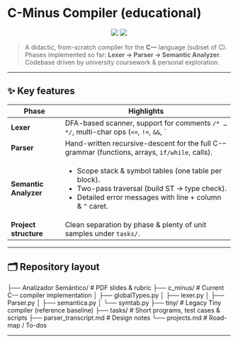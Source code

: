 # C-Minus Compiler (educational)

<p align="center">
  <img src="https://img.shields.io/badge/status-alpha-blue?style=flat-square"/>
  <img src="https://img.shields.io/badge/language-Python%203.11-yellow?style=flat-square"/>
</p>

> A didactic, from-scratch compiler for the **C-–** language (subset of C).  
> Phases implemented so far: **Lexer → Parser → Semantic Analyzer**.  
> Codebase driven by university coursework & personal exploration.

---

## ✨ Key features

| Phase | Highlights |
|-------|------------|
| **Lexer** | DFA-based scanner, support for comments `/* … */`, multi-char ops (`<=`, `!=`, `&&`, `||`). |
| **Parser** | Hand-written recursive-descent for the full C-– grammar (functions, arrays, `if/while`, calls). |
| **Semantic Analyzer** | <ul><li>Scope stack & symbol tables (one table per block).</li><li>Two-pass traversal (build ST → type check).</li><li>Detailed error messages with line + column & <code>^</code> caret.</li></ul> |
| **Project structure** | Clean separation by phase & plenty of unit samples under `tasks/`. |

---

## 🗂️ Repository layout

├── Analizador Semántico/ # PDF slides & rubric
├── c_minus/ # Current C-– compiler implementation
│ ├── globalTypes.py
│ ├── lexer.py
│ ├── Parser.py
│ ├── semantica.py
│ └── symtab.py
├── tiny/ # Legacy Tiny compiler (reference baseline)
├── tasks/ # Short programs, test cases & scripts
├── parser_transcript.md # Design notes
└── projects.md # Road-map / To-dos

---

